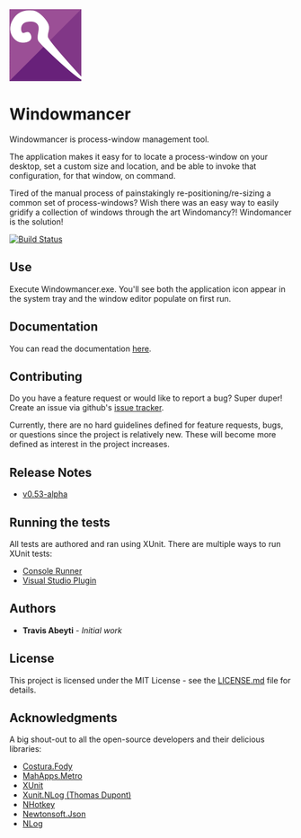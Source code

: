 <img src="icons/AppLogo.png" height="128" width="128"/>

# Windowmancer

Windowmancer is process-window management tool. 

The application makes it easy for to locate a process-window on your desktop, set a custom size and location, and be able to invoke that configuration, for that window, on command.

Tired of the manual process of painstakingly re-positioning/re-sizing a common set of process-windows? Wish there was an easy way to easily gridify a collection of windows through the art Windomancy?! Windomancer is the solution!

[![Build Status](http://tabeyti.hopto.org:8080/buildStatus/icon?job=CI_Windowmancer)](http://tabeyti.hopto.org:8080/buildStatus/icon?job=CI_Windowmancer)

## Use

Execute Windowmancer.exe. You'll see both the application icon appear in the system tray and the window editor populate on first run.

## Documentation

You can read the documentation [here](docs/DOCUMENTATION.md).

## Contributing
Do you have a feature request or would like to report a bug? Super duper! Create an issue via github's [issue tracker](https://github.com/tabeyti/windowmancer/issues).

Currently, there are no hard guidelines defined for feature requests, bugs, or questions since the project is relatively new. These will become more defined as interest in the project increases.

## Release Notes
* [v0.53-alpha](https://github.com/tabeyti/windowmancer/releases)

## Running the tests

All tests are authored and ran using XUnit. There are multiple ways to run XUnit tests:
* [Console Runner](https://xunit.github.io/docs/running-tests-in-msbuild.html)
* [Visual Studio Plugin](https://xunit.github.io/docs/getting-started-desktop.html#run-tests-visualstudio)

## Authors

* **Travis Abeyti** - *Initial work*

## License

This project is licensed under the MIT License - see the [LICENSE.md](LICENSE.md) file for details.

## Acknowledgments

A big shout-out to all the open-source developers and their delicious libraries:
- [Costura.Fody](https://github.com/Fody/Costura) 
- [MahApps.Metro](https://github.com/MahApps/MahApps.Metro)
- [XUnit](https://github.com/xunit/xunit)
- [Xunit.NLog (Thomas Dupont)](https://github.com/tdupont750/xunit.NLog)
- [NHotkey](https://github.com/thomaslevesque/NHotkey)
- [Newtonsoft.Json](http://www.newtonsoft.com/json)
- [NLog](http://nlog-project.org/)
